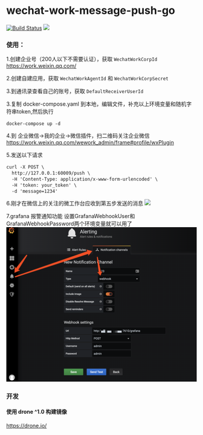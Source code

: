 # wechat-work-message-push-go
[![Build Status](http://drone.jeongen.com/api/badges/cloverzrg/wechat-work-message-push-go/status.svg)](http://drone2.hk.jeongen.com/cloverzrg/wechat-work-message-push-go)
[![](https://img.shields.io/microbadger/image-size/cloverzrg/wechat-work-message-push-go.svg)](https://hub.docker.com/r/cloverzrg/wechat-work-message-push-go/)

### 使用：
1.创建企业号（200人以下不需要认证），获取 `WechatWorkCorpId` https://work.weixin.qq.com/

2.创建自建应用，获取 `WechatWorkAgentId` 和 `WechatWorkCorpSecret`

3.到通讯录查看自己的账号，获取 `DefaultReceiverUserId`

3.复制 docker-compose.yaml 到本地，编辑文件，补充以上环境变量和随机字符串token,然后执行
```$xslt
docker-compose up -d
```

4.到 企业微信->我的企业->微信插件，扫二维码关注企业微信 https://work.weixin.qq.com/wework_admin/frame#profile/wxPlugin

5.发送以下请求
```shell
curl -X POST \
  http://127.0.0.1:60009/push \
  -H 'Content-Type: application/x-www-form-urlencoded' \
  -H 'token: your_token' \
  -d 'message=1234'
```

6.刚才在微信上的关注的微工作台应收到第五步发送的消息
![](https://github.com/cloverzrg/wechat-work-message-push-go/raw/master/IMG_8017.jpg)


7.grafana 报警通知功能
设置GrafanaWebhookUser和GrafanaWebhookPassword两个环境变量就可以用了
![](https://github.com/cloverzrg/wechat-work-message-push-go/raw/master/grafana_webhook.png)

### 开发

#### 使用 drone ^1.0 构建镜像

https://drone.io/
